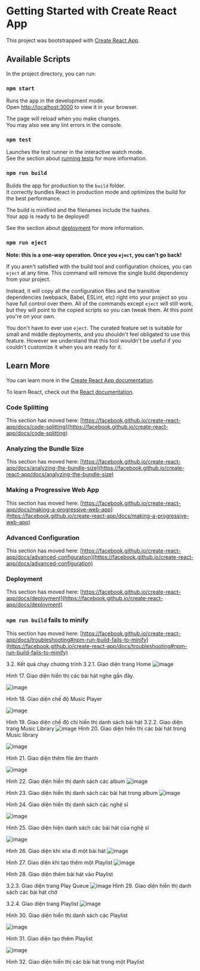 # Getting Started with Create React App

This project was bootstrapped with [Create React App](https://github.com/facebook/create-react-app).

## Available Scripts

In the project directory, you can run:

### `npm start`

Runs the app in the development mode.\
Open [http://localhost:3000](http://localhost:3000) to view it in your browser.

The page will reload when you make changes.\
You may also see any lint errors in the console.

### `npm test`

Launches the test runner in the interactive watch mode.\
See the section about [running tests](https://facebook.github.io/create-react-app/docs/running-tests) for more information.

### `npm run build`

Builds the app for production to the `build` folder.\
It correctly bundles React in production mode and optimizes the build for the best performance.

The build is minified and the filenames include the hashes.\
Your app is ready to be deployed!

See the section about [deployment](https://facebook.github.io/create-react-app/docs/deployment) for more information.

### `npm run eject`

**Note: this is a one-way operation. Once you `eject`, you can't go back!**

If you aren't satisfied with the build tool and configuration choices, you can `eject` at any time. This command will remove the single build dependency from your project.

Instead, it will copy all the configuration files and the transitive dependencies (webpack, Babel, ESLint, etc) right into your project so you have full control over them. All of the commands except `eject` will still work, but they will point to the copied scripts so you can tweak them. At this point you're on your own.

You don't have to ever use `eject`. The curated feature set is suitable for small and middle deployments, and you shouldn't feel obligated to use this feature. However we understand that this tool wouldn't be useful if you couldn't customize it when you are ready for it.

## Learn More

You can learn more in the [Create React App documentation](https://facebook.github.io/create-react-app/docs/getting-started).

To learn React, check out the [React documentation](https://reactjs.org/).

### Code Splitting

This section has moved here: [https://facebook.github.io/create-react-app/docs/code-splitting](https://facebook.github.io/create-react-app/docs/code-splitting)

### Analyzing the Bundle Size

This section has moved here: [https://facebook.github.io/create-react-app/docs/analyzing-the-bundle-size](https://facebook.github.io/create-react-app/docs/analyzing-the-bundle-size)

### Making a Progressive Web App

This section has moved here: [https://facebook.github.io/create-react-app/docs/making-a-progressive-web-app](https://facebook.github.io/create-react-app/docs/making-a-progressive-web-app)

### Advanced Configuration

This section has moved here: [https://facebook.github.io/create-react-app/docs/advanced-configuration](https://facebook.github.io/create-react-app/docs/advanced-configuration)

### Deployment

This section has moved here: [https://facebook.github.io/create-react-app/docs/deployment](https://facebook.github.io/create-react-app/docs/deployment)

### `npm run build` fails to minify

This section has moved here: [https://facebook.github.io/create-react-app/docs/troubleshooting#npm-run-build-fails-to-minify](https://facebook.github.io/create-react-app/docs/troubleshooting#npm-run-build-fails-to-minify)

3.2.	Kết quả chạy chương trình
3.2.1.	Giao diện trang Home
![image](https://user-images.githubusercontent.com/94093871/234210060-9be97992-35e8-4d9c-b6b3-513cb92f1933.png)

 
Hình 17. Giao diện hiển thị các bài hát nghe gần đây.

 ![image](https://user-images.githubusercontent.com/94093871/234210236-ac51427c-2db2-4631-b043-ba7c5836a4d8.png)

Hình 18. Giao diện chế độ Music Player

 ![image](https://user-images.githubusercontent.com/94093871/234210263-cb70341d-cc1b-4723-abb8-a5b73a385c68.png)

Hình 19. Giao diện chế độ chỉ hiển thị danh sách bài hát
3.2.2.	Giao diện trang Music Library
 ![image](https://user-images.githubusercontent.com/94093871/234210301-3a49e7da-f340-4dda-9450-2053f28d0f0a.png)
Hình 20. Giao diện hiển thị các bài hát trong Music library

![image](https://user-images.githubusercontent.com/94093871/234210384-235c5053-195b-4423-aaba-7a39cf4a34ce.png)

 
Hình 21. Giao diện thêm file âm thanh

 ![image](https://user-images.githubusercontent.com/94093871/234210408-33358985-3230-40ef-a7a5-49b81cc10315.png)

Hình 22. Giao diện hiển thị danh sách các album
![image](https://user-images.githubusercontent.com/94093871/234210434-718e3777-a98f-4a0c-a751-7c862225941e.png)

 
Hình 23. Giao diện hiển thị danh sách các bài hát trong album
![image](https://user-images.githubusercontent.com/94093871/234210467-6859e2c0-d5d2-4f9a-89fb-d5f59853178c.png)

 
Hình 24. Giao diện hiển thị danh sách các nghệ sĩ

 ![image](https://user-images.githubusercontent.com/94093871/234210494-b1d72973-8584-4207-a2c5-69acb54cc3b6.png)

Hình 25. Giao diện hiện danh sách các bài hát của nghệ sĩ

 ![image](https://user-images.githubusercontent.com/94093871/234210543-7014a002-3de7-4428-a71e-4e106af1e9da.png)

Hình 26. Giao diện khi xóa đi một bài hát
![image](https://user-images.githubusercontent.com/94093871/234210587-de06fce3-09b0-4de8-b961-db0ec55ca2b4.png)

 
Hình 27. Giao diện khi tạo thêm một Playlist
![image](https://user-images.githubusercontent.com/94093871/234210638-17c300be-3487-438e-bcc3-fa72aa2af81c.png)

 
Hình 28. Giao diện thêm bài hát vào Playlist


3.2.3.	Giao diện trang Play Queue
 ![image](https://user-images.githubusercontent.com/94093871/234210675-a8e80ec0-d3c5-405d-a563-d33cc1e75db5.png)
Hình 29. Giao diện hiển thị danh sách các bài hát chờ

3.2.4.	Giao diện trang Playlist
 ![image](https://user-images.githubusercontent.com/94093871/234210754-a9a738ae-e720-450c-95d3-eaadf38293ef.png)

Hình 30. Giao diện hiển thị danh sách các Playlist

 ![image](https://user-images.githubusercontent.com/94093871/234210779-6753351b-ba6c-4204-b50d-a7e4d0688864.png)

Hình 31. Giao diện tạo thêm Playlist

 ![image](https://user-images.githubusercontent.com/94093871/234210809-2be48789-d266-4ed2-b362-d401abd150ee.png)

Hình 32. Giao diện hiển thị các bài hát trong một Playlist

